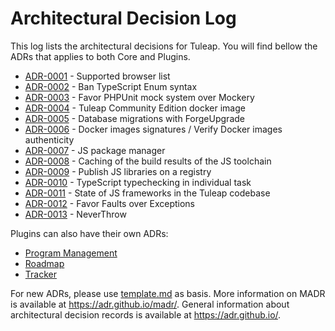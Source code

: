 # Architectural Decision Log

This log lists the architectural decisions for Tuleap. You will find bellow the ADRs that applies to both Core and Plugins.

<!-- adrlog -- Regenerate the content by using `nix-shell -p nodePackages.npm --run 'npm exec --package=adr-log -- adr-log -e template.md -i'` -->

* [ADR-0001](0001-supported-browser-versions.md) - Supported browser list
* [ADR-0002](0002-ban-typescript-enum.md) - Ban TypeScript Enum syntax
* [ADR-0003](0003-favor-phpunit-mock-over-mockery.md) - Favor PHPUnit mock system over Mockery
* [ADR-0004](0004-tuleap-community-edition-docker-image.md) - Tuleap Community Edition docker image
* [ADR-0005](0005-forgeupgrade.md) - Database migrations with ForgeUpgrade
* [ADR-0006](0006-sign-docker-images.md) - Docker images signatures / Verify Docker images authenticity
* [ADR-0007](0007-js-package-manager.md) - JS package manager
* [ADR-0008](0008-cache-js-toolchain-build-results.md) - Caching of the build results of the JS toolchain
* [ADR-0009](0009-publish-js-lib-registry.md) - Publish JS libraries on a registry
* [ADR-0010](0010-ts-typechecking-individual-task.md) - TypeScript typechecking in individual task
* [ADR-0011](0011-js-framework.md) - State of JS frameworks in the Tuleap codebase
* [ADR-0012](0012-faults-over-exceptions.md) - Favor Faults over Exceptions
* [ADR-0013](0013-neverthrow.md) - NeverThrow

<!-- adrlogstop -->

Plugins can also have their own ADRs:
* [Program Management](../plugins/program_management/adr/index.md)
* [Roadmap](../plugins/roadmap/adr/index.md)
* [Tracker](../plugins/tracker/adr/index.md)

For new ADRs, please use [template.md](template.md) as basis.
More information on MADR is available at <https://adr.github.io/madr/>.
General information about architectural decision records is available at <https://adr.github.io/>.

